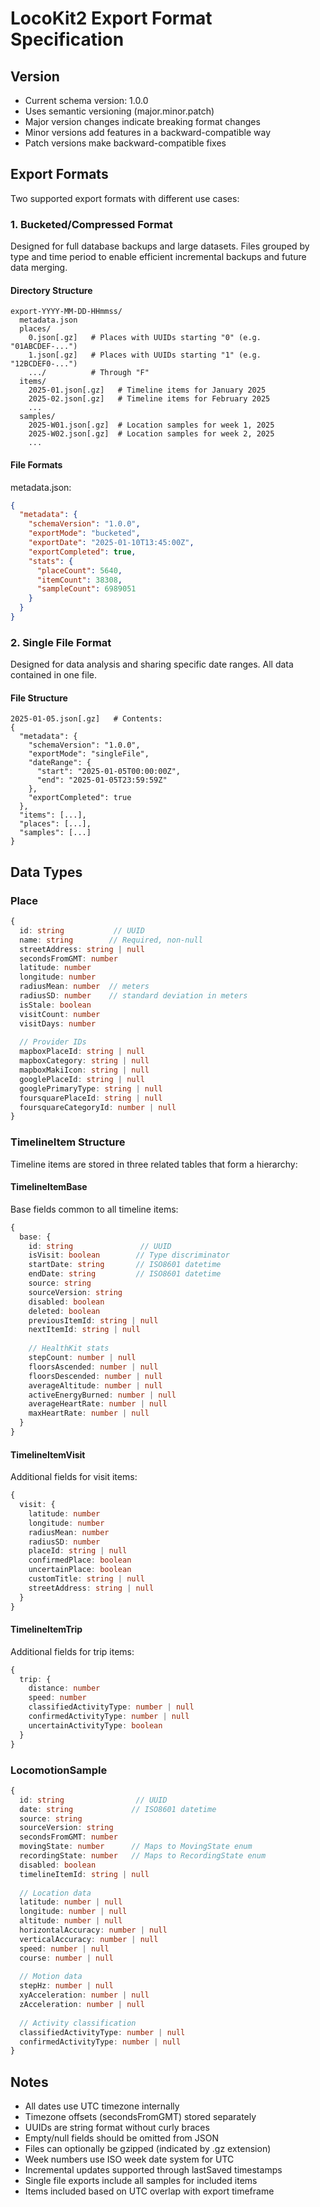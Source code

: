 # LocoKit2 Export Format Specification

## Version
- Current schema version: 1.0.0
- Uses semantic versioning (major.minor.patch)
- Major version changes indicate breaking format changes
- Minor versions add features in a backward-compatible way
- Patch versions make backward-compatible fixes

## Export Formats

Two supported export formats with different use cases:

### 1. Bucketed/Compressed Format

Designed for full database backups and large datasets. Files grouped by type and time period to enable efficient incremental backups and future data merging.

#### Directory Structure
```
export-YYYY-MM-DD-HHmmss/
  metadata.json
  places/
    0.json[.gz]   # Places with UUIDs starting "0" (e.g. "01ABCDEF-...")
    1.json[.gz]   # Places with UUIDs starting "1" (e.g. "12BCDEF0-...")
    .../          # Through "F"
  items/
    2025-01.json[.gz]   # Timeline items for January 2025
    2025-02.json[.gz]   # Timeline items for February 2025
    ...
  samples/
    2025-W01.json[.gz]  # Location samples for week 1, 2025
    2025-W02.json[.gz]  # Location samples for week 2, 2025
    ...
```

#### File Formats

metadata.json:
```json
{
  "metadata": {
    "schemaVersion": "1.0.0",
    "exportMode": "bucketed",
    "exportDate": "2025-01-10T13:45:00Z",
    "exportCompleted": true,
    "stats": {
      "placeCount": 5640,
      "itemCount": 38308,
      "sampleCount": 6989051
    }
  }
}
```

### 2. Single File Format

Designed for data analysis and sharing specific date ranges. All data contained in one file.

#### File Structure
```
2025-01-05.json[.gz]   # Contents:
{
  "metadata": {
    "schemaVersion": "1.0.0",
    "exportMode": "singleFile",
    "dateRange": {
      "start": "2025-01-05T00:00:00Z",
      "end": "2025-01-05T23:59:59Z"
    },
    "exportCompleted": true
  },
  "items": [...],
  "places": [...],
  "samples": [...]
}
```

## Data Types

### Place
```typescript
{
  id: string           // UUID
  name: string        // Required, non-null
  streetAddress: string | null
  secondsFromGMT: number
  latitude: number
  longitude: number
  radiusMean: number  // meters
  radiusSD: number    // standard deviation in meters
  isStale: boolean
  visitCount: number
  visitDays: number
  
  // Provider IDs
  mapboxPlaceId: string | null
  mapboxCategory: string | null
  mapboxMakiIcon: string | null
  googlePlaceId: string | null
  googlePrimaryType: string | null
  foursquarePlaceId: string | null
  foursquareCategoryId: number | null
}
```

### TimelineItem Structure
Timeline items are stored in three related tables that form a hierarchy:

#### TimelineItemBase
Base fields common to all timeline items:
```typescript
{
  base: {
    id: string               // UUID
    isVisit: boolean        // Type discriminator
    startDate: string       // ISO8601 datetime
    endDate: string         // ISO8601 datetime
    source: string
    sourceVersion: string
    disabled: boolean
    deleted: boolean
    previousItemId: string | null
    nextItemId: string | null
    
    // HealthKit stats
    stepCount: number | null
    floorsAscended: number | null
    floorsDescended: number | null 
    averageAltitude: number | null
    activeEnergyBurned: number | null
    averageHeartRate: number | null
    maxHeartRate: number | null
  }
}
```

#### TimelineItemVisit
Additional fields for visit items:
```typescript
{
  visit: {
    latitude: number
    longitude: number
    radiusMean: number
    radiusSD: number
    placeId: string | null
    confirmedPlace: boolean
    uncertainPlace: boolean
    customTitle: string | null
    streetAddress: string | null
  }
}
```

#### TimelineItemTrip
Additional fields for trip items:
```typescript
{
  trip: {
    distance: number
    speed: number
    classifiedActivityType: number | null
    confirmedActivityType: number | null
    uncertainActivityType: boolean
  }
}
```

### LocomotionSample
```typescript
{
  id: string                // UUID
  date: string             // ISO8601 datetime
  source: string
  sourceVersion: string
  secondsFromGMT: number
  movingState: number      // Maps to MovingState enum
  recordingState: number   // Maps to RecordingState enum
  disabled: boolean
  timelineItemId: string | null
  
  // Location data
  latitude: number | null
  longitude: number | null
  altitude: number | null
  horizontalAccuracy: number | null
  verticalAccuracy: number | null
  speed: number | null
  course: number | null
  
  // Motion data
  stepHz: number | null
  xyAcceleration: number | null
  zAcceleration: number | null
  
  // Activity classification
  classifiedActivityType: number | null
  confirmedActivityType: number | null
}
```

## Notes

- All dates use UTC timezone internally
- Timezone offsets (secondsFromGMT) stored separately
- UUIDs are string format without curly braces
- Empty/null fields should be omitted from JSON
- Files can optionally be gzipped (indicated by .gz extension)
- Week numbers use ISO week date system for UTC
- Incremental updates supported through lastSaved timestamps
- Single file exports include all samples for included items
- Items included based on UTC overlap with export timeframe